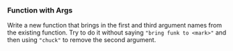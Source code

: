 ### Function with Args

Write a new function that brings in the first and third argument names from the existing function. Try to do it without saying `"bring funk to <mark>"` and then using `"chuck"` to remove the second argument.
